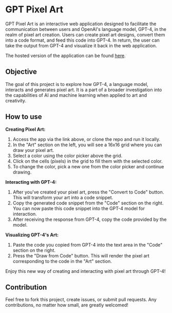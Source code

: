# GPT Pixel Art

GPT Pixel Art is an interactive web application designed to facilitate the communication between users and OpenAI's language model, GPT-4, in the realm of pixel art creation. Users can create pixel art designs, convert them into a code format, and feed this code into GPT-4. In return, the user can take the output from GPT-4 and visualize it back in the web application.

The hosted version of the application can be found [here](https://gpt-pixel-art.glitch.me/).

## Objective

The goal of this project is to explore how GPT-4, a language model, interacts and generates pixel art. It is a part of a broader investigation into the capabilities of AI and machine learning when applied to art and creativity.

## How to use

**Creating Pixel Art:**

1. Access the app via the link above, or clone the repo and run it locally.
2. In the "Art" section on the left, you will see a 16x16 grid where you can draw your pixel art. 
3. Select a color using the color picker above the grid.
4. Click on the cells (pixels) in the grid to fill them with the selected color.
5. To change the color, pick a new one from the color picker and continue drawing.

**Interacting with GPT-4:**

1. After you've created your pixel art, press the "Convert to Code" button. This will transform your art into a code snippet.
2. Copy the generated code snippet from the "Code" section on the right. You can now paste this code snippet into the GPT-4 model for interaction.
3. After receiving the response from GPT-4, copy the code provided by the model.

**Visualizing GPT-4's Art:**

1. Paste the code you copied from GPT-4 into the text area in the "Code" section on the right.
2. Press the "Draw from Code" button. This will render the pixel art corresponding to the code in the "Art" section.

Enjoy this new way of creating and interacting with pixel art through GPT-4!

## Contribution

Feel free to fork this project, create issues, or submit pull requests. Any contributions, no matter how small, are greatly welcomed!